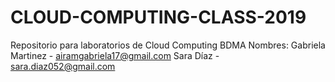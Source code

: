 # CLOUD-COMPUTING-CLASS-2019
Repositorio para laboratorios de Cloud Computing BDMA
Nombres: 
  Gabriela Martinez - airamgabriela17@gmail.com
  Sara Díaz - sara.diaz052@gmail.com
